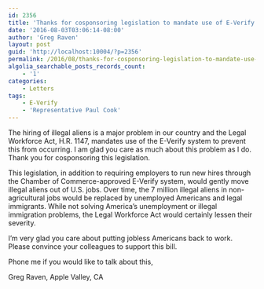 ```yaml
---
id: 2356
title: 'Thanks for cosponsoring legislation to mandate use of E-Verify'
date: '2016-08-03T03:06:14-08:00'
author: 'Greg Raven'
layout: post
guid: 'http://localhost:10004/?p=2356'
permalink: /2016/08/thanks-for-cosponsoring-legislation-to-mandate-use-of-e-verify/
algolia_searchable_posts_records_count:
    - '1'
categories:
    - Letters
tags:
    - E-Verify
    - 'Representative Paul Cook'
---
```


The hiring of illegal aliens is a major problem in our country and the Legal Workforce Act, H.R. 1147, mandates use of the E-Verify system to prevent this from occurring. I am glad you care as much about this problem as I do. Thank you for cosponsoring this legislation.

This legislation, in addition to requiring employers to run new hires through the Chamber of Commerce-approved E-Verify system, would gently move illegal aliens out of U.S. jobs. Over time, the 7 million illegal aliens in non-agricultural jobs would be replaced by unemployed Americans and legal immigrants. While not solving America’s unemployment or illegal immigration problems, the Legal Workforce Act would certainly lessen their severity.

I’m very glad you care about putting jobless Americans back to work. Please convince your colleagues to support this bill.

Phone me if you would like to talk about this,

Greg Raven, Apple Valley, CA
